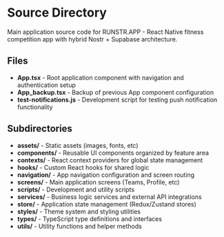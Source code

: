 # Source Directory

Main application source code for RUNSTR.APP - React Native fitness competition app with hybrid Nostr + Supabase architecture.

## Files

- **App.tsx** - Root application component with navigation and authentication setup
- **App_backup.tsx** - Backup of previous App component configuration
- **test-notifications.js** - Development script for testing push notification functionality

## Subdirectories

- **assets/** - Static assets (images, fonts, etc)
- **components/** - Reusable UI components organized by feature area
- **contexts/** - React context providers for global state management
- **hooks/** - Custom React hooks for shared logic
- **navigation/** - App navigation configuration and screen routing
- **screens/** - Main application screens (Teams, Profile, etc)
- **scripts/** - Development and utility scripts
- **services/** - Business logic services and external API integrations
- **store/** - Application state management (Redux/Zustand stores)
- **styles/** - Theme system and styling utilities
- **types/** - TypeScript type definitions and interfaces
- **utils/** - Utility functions and helper methods